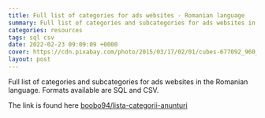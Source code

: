 ```yaml
---
title: Full list of categories for ads websites - Romanian language
summary: Full list of categories and subcategories for ads websites in the Romanian language. Formats available are SQL and CSV.
categories: resources
tags: sql csv
date: 2022-02-23 09:09:09 +0000
cover: https://cdn.pixabay.com/photo/2015/03/17/02/01/cubes-677092_960_720.png
layout: post
---
```


Full list of categories and subcategories for ads websites in the Romanian language. Formats available are SQL and CSV.

The link is found here [boobo94/lista-categorii-anunturi](https://github.com/boobo94/lista-categorii-anunturi)
